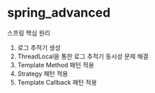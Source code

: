 # spring_advanced
스프링 핵심 원리

1. 로그 추적기 생성
2. ThreadLocal을 통한 로그 추적기 동시성 문제 해결
3. Template Method 패턴 적용
4. Strategy 패턴 적용
5. Template Callback 패턴 적용
